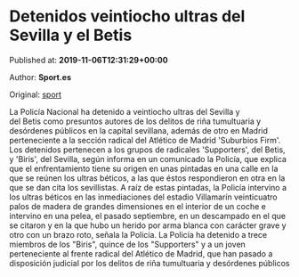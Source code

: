 
# Detenidos veintiocho ultras del Sevilla y el Betis

Published at: **2019-11-06T12:31:29+00:00**

Author: **Sport.es**

Original: [sport](https://www.sport.es/es/noticias/laliga/detenidos-veintiocho-ultras-del-sevilla-betis-7716556)

La Policía Nacional ha detenido a veintiocho ultras del Sevilla y del Betis como presuntos autores de los delitos de riña tumultuaria y desórdenes públicos en la capital sevillana, además de otro en Madrid perteneciente a la sección radical del Atlético de Madrid 'Suburbios Firm'.
Los detenidos pertenecen a los grupos de radicales 'Supporters', del Betis, y 'Biris', del Sevilla, según informa en un comunicado la Policía, que explica que el enfrentamiento tiene su origen en unas pintadas en una calle en la que se reúnen los ultras béticos, a las que éstos respondieron en otra en la que se dan cita los sevillistas.
A raíz de estas pintadas, la Policía intervino a los ultras béticos en las inmediaciones del estadio Villamarín veinticuatro palos de madera de grandes dimensiones en el interior de un coche e intervino en una pelea, el pasado septiembre, en un descampado en el que se citaron y en la que hubo un herido por arma blanca con carácter grave y otro con un brazo roto, señala la Policía.
La Policía ha detenido a trece miembros de los "Biris", quince de los "Supporters" y a un joven perteneciente al frente radical del Atlético de Madrid, que han pasado a disposición judicial por los delitos de riña tumultuaria y desórdenes públicos
